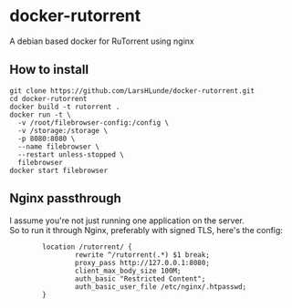 # docker-rutorrent
A debian based docker for RuTorrent using nginx

## How to install
```
git clone https://github.com/LarsHLunde/docker-rutorrent.git
cd docker-rutorrent
docker build -t rutorrent .
docker run -t \
  -v /root/filebrowser-config:/config \
  -v /storage:/storage \
  -p 8080:8080 \
  --name filebrowser \
  --restart unless-stopped \
  filebrowser
docker start filebrowser
```

## Nginx passthrough
I assume you're not just running one application on the server.  
So to run it through Nginx, preferably with signed TLS, here's the config:  
```
        location /rutorrent/ {
                rewrite ^/rutorrent(.*) $1 break;
                proxy_pass http://127.0.0.1:8080;
                client_max_body_size 100M;
                auth_basic "Restricted Content";
                auth_basic_user_file /etc/nginx/.htpasswd;
        }
```
